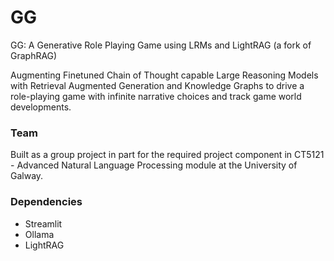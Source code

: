 # GG
GG: A Generative Role Playing Game using LRMs and LightRAG (a fork of GraphRAG)


Augmenting Finetuned Chain of Thought capable Large Reasoning Models with Retrieval Augmented Generation and Knowledge Graphs to drive a role-playing game with infinite narrative choices and track game world developments.

### Team
Built as a group project in part for the required project component in CT5121 - Advanced Natural Language Processing module at the University of Galway. 

### Dependencies
<ul>
  <li>Streamlit</li>
  <li>Ollama</li>
  <li>LightRAG</li>
</ul>
